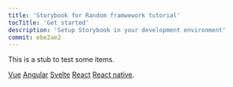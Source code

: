 ```yaml
---
title: 'Storybook for Random framwework tutorial'
tocTitle: 'Get started'
description: 'Setup Storybook in your development environment'
commit: ebe2ae2
---
```


This is a stub to test some items.

[Vue](/intro-to-storybook/vue/en/get-started) [Angular](/intro-to-storybook/angular/en/get-started) [Svelte](/intro-to-storybook/svelte/en/get-started) [React](/intro-to-storybook/react/en/get-started) [React native](/intro-to-storybook/react-native/en/get-started).

